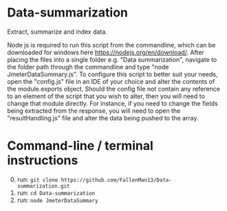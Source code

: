 # Data-summarization
Extract, summarize and index data.

Node js is required to run this script from the commandline, which can be downloaded for windows here https://nodejs.org/en/download/. After placing the files into a single folder e.g. "Data summarization", navigate to the folder path through the commandline and type "node JmeterDataSummary.js".
To configure this script to better suit your needs, open the "config.js" file in an IDE of your choice and alter the contents of the module.exports object. Should the config file not contain any reference to an element of the script that you wish to alter, then you will need to change that module directly. For instance, if you need to change the fields being extracted from the response, you will need to open the "resultHandling.js" file and alter the data being pushed to the array.

# Command-line / terminal instructions

0. run: ```git clone https://github.com/FallenMan13/Data-summarization.git```
0. run: ```cd Data-summarization```
0. run: ```node JmeterDataSummary```
